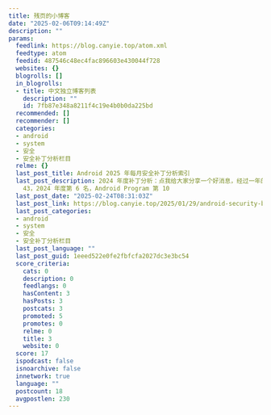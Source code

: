 ```yaml
---
title: 残页的小博客
date: "2025-02-06T09:14:49Z"
description: ""
params:
  feedlink: https://blog.canyie.top/atom.xml
  feedtype: atom
  feedid: 487546c48ec4fac896603e430044f728
  websites: {}
  blogrolls: []
  in_blogrolls:
  - title: 中文独立博客列表
    description: ""
    id: 7fb87e348a8211f4c19e4b0b0da225bd
  recommended: []
  recommender: []
  categories:
  - android
  - system
  - 安全
  - 安全补丁分析栏目
  relme: {}
  last_post_title: Android 2025 年每月安全补丁分析索引
  last_post_description: 2024 年度补丁分析：点我给大家分享一个好消息，经过一年的研究，我现在在 Google BugHunters 平台上总排名
    43，2024 年度第 6 名，Android Program 第 10
  last_post_date: "2025-02-24T08:31:03Z"
  last_post_link: https://blog.canyie.top/2025/01/29/android-security-bulletin-index-2025/
  last_post_categories:
  - android
  - system
  - 安全
  - 安全补丁分析栏目
  last_post_language: ""
  last_post_guid: 1eeed522e0fe2fbfcfa2027dc3e3bc54
  score_criteria:
    cats: 0
    description: 0
    feedlangs: 0
    hasContent: 3
    hasPosts: 3
    postcats: 3
    promoted: 5
    promotes: 0
    relme: 0
    title: 3
    website: 0
  score: 17
  ispodcast: false
  isnoarchive: false
  innetwork: true
  language: ""
  postcount: 18
  avgpostlen: 230
---
```

